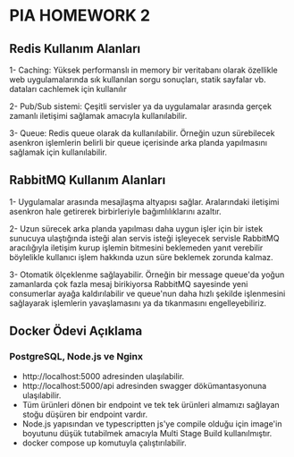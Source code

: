 # PIA HOMEWORK 2

## Redis Kullanım Alanları

1- Caching: Yüksek performanslı in memory bir veritabanı olarak özellikle web uygulamalarında sık kullanılan sorgu sonuçları, statik sayfalar vb. dataları cachlemek için kullanılır

2- Pub/Sub sistemi: Çeşitli servisler ya da uygulamalar arasında gerçek zamanlı iletişimi sağlamak amacıyla kullanılabilir.

3- Queue: Redis queue olarak da kullanılabilir. Örneğin uzun sürebilecek asenkron işlemlerin belirli bir queue içerisinde arka planda yapılmasını sağlamak için kullanılabilir.

## RabbitMQ Kullanım Alanları

1- Uygulamalar arasında mesajlaşma altyapısı sağlar. Aralarındaki iletişimi asenkron hale getirerek birbirleriyle bağımlılıklarını azaltır.

2- Uzun sürecek arka planda yapılması daha uygun işler için bir istek sunucuya ulaştığında isteği alan servis isteği işleyecek servisle RabbitMQ aracılığıyla iletişim kurup işlemin bitmesini beklemeden yanıt verebilir böylelikle kullanıcı işlem hakkında uzun süre beklemek zorunda kalmaz.

3- Otomatik ölçeklenme sağlayabilir. Örneğin bir message queue'da yoğun zamanlarda çok fazla mesaj birikiyorsa RabbitMQ sayesinde yeni consumerlar ayağa kaldırılabilir ve queue'nun daha hızlı şekilde işlenmesini sağlayarak işlemlerin yavaşlamasını ya da tıkanmasını engelleyebiliriz.

## Docker Ödevi Açıklama

### PostgreSQL, Node.js ve Nginx

- http://localhost:5000 adresinden ulaşılabilir.
- http://localhost:5000/api adresinden swagger dökümantasyonuna ulaşılabilir.
- Tüm ürünleri dönen bir endpoint ve tek tek ürünleri almamızı sağlayan stoğu düşüren bir endpoint vardır.
- Node.js yapısından ve typescriptten js'ye compile olduğu için image'in boyutunu düşük tutabilmek amacıyla Multi Stage Build kullanılmıştır.
- docker compose up komutuyla çalıştırılabilir.
